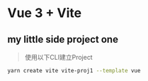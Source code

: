 # Vue 3 + Vite

## my little side project one

> 使用以下CLI建立Project

```bash
yarn create vite vite-proj1 --template vue
```
